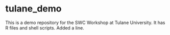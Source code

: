 # tulane_demo
This is a demo repository for the SWC Workshop at Tulane University.  It has R files and shell scripts.
Added a line. 
